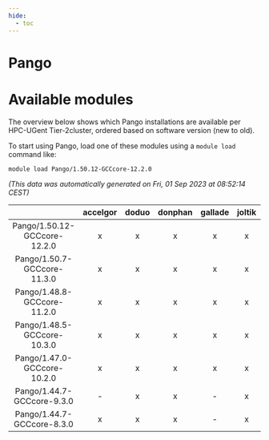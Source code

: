 ```yaml
---
hide:
  - toc
---
```


Pango
=====

# Available modules


The overview below shows which Pango installations are available per HPC-UGent Tier-2cluster, ordered based on software version (new to old).

To start using Pango, load one of these modules using a `module load` command like:

```shell
module load Pango/1.50.12-GCCcore-12.2.0
```

*(This data was automatically generated on Fri, 01 Sep 2023 at 08:52:14 CEST)*  

| |accelgor|doduo|donphan|gallade|joltik|skitty|swalot|victini|
| :---: | :---: | :---: | :---: | :---: | :---: | :---: | :---: | :---: |
|Pango/1.50.12-GCCcore-12.2.0|x|x|x|x|x|x|x|x|
|Pango/1.50.7-GCCcore-11.3.0|x|x|x|x|x|x|x|x|
|Pango/1.48.8-GCCcore-11.2.0|x|x|x|x|x|x|x|x|
|Pango/1.48.5-GCCcore-10.3.0|x|x|x|x|x|x|x|x|
|Pango/1.47.0-GCCcore-10.2.0|x|x|x|x|x|x|x|x|
|Pango/1.44.7-GCCcore-9.3.0|-|x|x|-|x|x|x|x|
|Pango/1.44.7-GCCcore-8.3.0|x|x|x|-|x|x|x|x|
